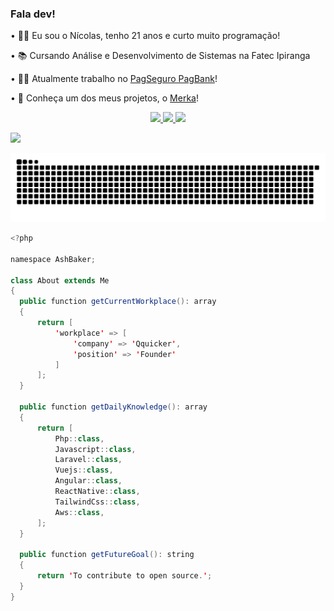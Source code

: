 ### Fala dev!

• 👨‍🦱 Eu sou o Nícolas, tenho 21 anos e curto muito programação!

• 📚 Cursando Análise e Desenvolvimento de Sistemas na Fatec Ipiranga

• 👨‍💼  Atualmente trabalho no <a href="https://pagseguro.uol.com.br/conta-digital/conta-digital-gratis#rmcl">PagSeguro PagBank</a>!

• 🥇 Conheça um dos meus projetos, o <a href="https://github.com/nicolasarcas/merka_app">Merka</a>!

<a href="https://github.com/nicolasarcas">
  <p align="center">
    <img height="180em" src="https://github-readme-stats.vercel.app/api?username=nicolasarcas&show_icons=true&theme=tokyonight&include_all_commits=true&count_private=true"/>
    <img height="180em" src="https://github-readme-stats.vercel.app/api/top-langs/?username=nicolasarcas&layout=compact&langs_count=16&theme=tokyonight"/>
    <img height="180em" src = "https://github-readme-streak-stats.herokuapp.com?user=nicolasarcas&theme=tokyonight&hide_border=true">
  </p>
    
<a href="https://www.linkedin.com/in/nicolas-arcas-01063712a" target="_blank"><img src="https://img.shields.io/badge/-LinkedIn-%230077B5?style=for-the-badge&logo=linkedin&logoColor=white" target="_blank"></a> 

![Snake animation](https://github.com/nicolasarcas/nicolasarcas/blob/output/github-contribution-grid-snake.svg)
  
  ```java
<?php

namespace AshBaker;

class About extends Me
{
    public function getCurrentWorkplace(): array
    {
        return [
            'workplace' => [
                'company' => 'Qquicker',
                'position' => 'Founder'         
            ]
        ];
    }

    public function getDailyKnowledge(): array
    {
        return [
            Php::class,
            Javascript::class,
            Laravel::class,
            Vuejs::class,
            Angular::class,
            ReactNative::class,
            TailwindCss::class,
            Aws::class,
        ];
    }

    public function getFutureGoal(): string
    {
        return 'To contribute to open source.';
    }
}
```
